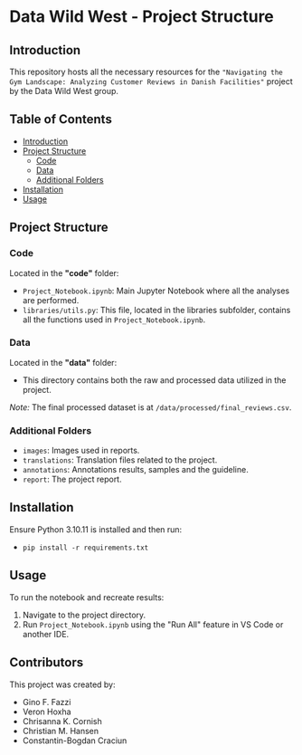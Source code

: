 # Data Wild West - Project Structure

## Introduction
This repository hosts all the necessary resources for the ``"Navigating the Gym Landscape: Analyzing Customer Reviews in Danish Facilities"`` project by the Data Wild West group.

## Table of Contents
- [Introduction](#introduction)
- [Project Structure](#project-structure)
  - [Code](#code)
  - [Data](#data)
  - [Additional Folders](#additional-folders)
- [Installation](#installation)
- [Usage](#usage)

## Project Structure

### Code
Located in the **"code"** folder:
- `Project_Notebook.ipynb`: Main Jupyter Notebook where all the analyses are performed.
- `libraries/utils.py`:  This file, located in the libraries subfolder, contains all the functions used in `Project_Notebook.ipynb`.

### Data
Located in the **"data"** folder:
- This directory contains both the raw and processed data utilized in the project.

*Note:* The final processed dataset is at `/data/processed/final_reviews.csv`.

### Additional Folders
- `images`: Images used in reports.
- `translations`: Translation files related to the project.
- `annotations`: Annotations results, samples and the guideline.
- `report`: The project report.

## Installation
Ensure Python 3.10.11 is installed and then run:
- `pip install -r requirements.txt`

## Usage
To run the notebook and recreate results:
1. Navigate to the project directory.
2. Run `Project_Notebook.ipynb` using the "Run All" feature in VS Code or another IDE.

## Contributors
This project was created by:
- Gino F. Fazzi
- Veron Hoxha
- Chrisanna K. Cornish
- Christian M. Hansen
- Constantin-Bogdan Craciun